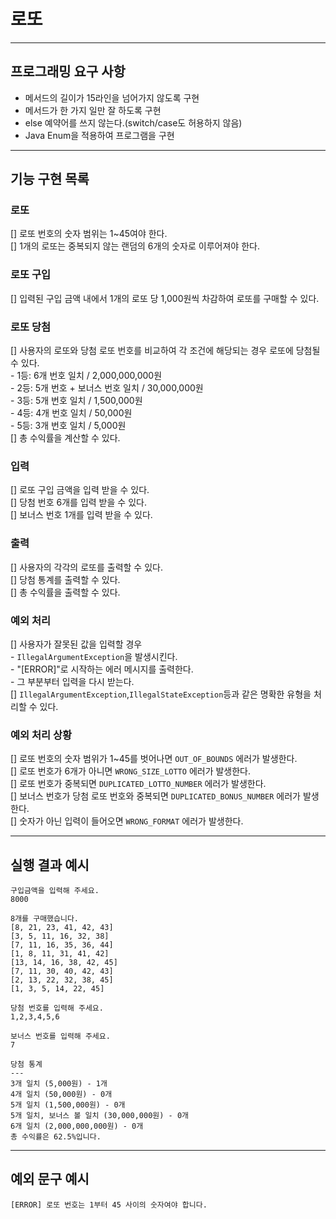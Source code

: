 # 로또

---

## 프로그래밍 요구 사항
- 메서드의 길이가 15라인을 넘어가지 않도록 구현
- 메서드가 한 가지 일만 잘 하도록 구현
- else 예약어를 쓰지 않는다.(switch/case도 허용하지 않음)
- Java Enum을 적용하여 프로그램을 구현

---

## 기능 구현 목록

### 로또
[] 로또 번호의 숫자 범위는 1~45여야 한다.   
[] 1개의 로또는 중복되지 않는 랜덤의 6개의 숫자로 이루어져야 한다.

### 로또 구입
[] 입력된 구입 금액 내에서 1개의 로또 당 1,000원씩 차감하여 로또를 구매할 수 있다.

### 로또 당첨
[] 사용자의 로또와 당첨 로또 번호를 비교하여 각 조건에 해당되는 경우 로또에 당첨될 수 있다.   
    - 1등: 6개 번호 일치 / 2,000,000,000원   
    - 2등: 5개 번호 + 보너스 번호 일치 / 30,000,000원   
    - 3등: 5개 번호 일치 / 1,500,000원   
    - 4등: 4개 번호 일치 / 50,000원   
    - 5등: 3개 번호 일치 / 5,000원         
[] 총 수익률을 계산할 수 있다.   

### 입력
[] 로또 구입 금액을 입력 받을 수 있다.   
[] 당첨 번호 6개를 입력 받을 수 있다.   
[] 보너스 번호 1개를 입력 받을 수 있다.   

### 출력
[] 사용자의 각각의 로또를 출력할 수 있다.   
[] 당첨 통계를 출력할 수 있다.   
[] 총 수익률을 출력할 수 있다.   

### 예외 처리
[] 사용자가 잘못된 값을 입력할 경우    
    - `IllegalArgumentException`을 발생시킨다.   
    - "[ERROR]"로 시작하는 에러 메시지를 출력한다.   
    - 그 부분부터 입력을 다시 받는다.   
[] `IllegalArgumentException`,`IllegalStateException`등과 같은 명확한 유형을 처리할 수 있다.   

### 예외 처리 상황
[] 로또 번호의 숫자 범위가 1~45를 벗어나면 `OUT_OF_BOUNDS` 에러가 발생한다.   
[] 로또 번호가 6개가 아니면 `WRONG_SIZE_LOTTO` 에러가 발생한다.   
[] 로또 번호가 중복되면 `DUPLICATED_LOTTO_NUMBER` 에러가 발생한다.   
[] 보너스 번호가 당첨 로또 번호와 중복되면 `DUPLICATED_BONUS_NUMBER` 에러가 발생한다.   
[] 숫자가 아닌 입력이 들어오면 `WRONG_FORMAT` 에러가 발생한다.

---

## 실행 결과 예시

```
구입금액을 입력해 주세요.
8000

8개를 구매했습니다.
[8, 21, 23, 41, 42, 43]
[3, 5, 11, 16, 32, 38]
[7, 11, 16, 35, 36, 44]
[1, 8, 11, 31, 41, 42]
[13, 14, 16, 38, 42, 45]
[7, 11, 30, 40, 42, 43]
[2, 13, 22, 32, 38, 45]
[1, 3, 5, 14, 22, 45]

당첨 번호를 입력해 주세요.
1,2,3,4,5,6

보너스 번호를 입력해 주세요.
7

당첨 통계
---
3개 일치 (5,000원) - 1개
4개 일치 (50,000원) - 0개
5개 일치 (1,500,000원) - 0개
5개 일치, 보너스 볼 일치 (30,000,000원) - 0개
6개 일치 (2,000,000,000원) - 0개
총 수익률은 62.5%입니다.

```

---

## 예외 문구 예시

```
[ERROR] 로또 번호는 1부터 45 사이의 숫자여야 합니다.
```

